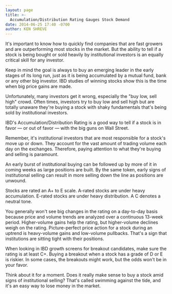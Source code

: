 ```yaml
---
layout: page
title: >-
  Accumulation/Distribution Rating Gauges Stock Demand
date: 2014-06-25 17:40 -0700
author: KEN SHREVE
---
```





It's important to know how to quickly find companies that are fast growers and are outperforming most stocks in the market. But the ability to tell if a stock is being bought or sold heavily by institutional investors is an equally critical skill for any investor.

  

Keep in mind the goal is always to buy an emerging leader in the early stages of its long run, just as it is being accumulated by a mutual fund, bank or any other big investor. IBD studies of winning stocks show this is the time when big price gains are made.

  

Unfortunately, many investors get it wrong, especially the "buy low, sell high" crowd. Often times, investors try to buy low and sell high but are totally unaware they're buying a stock with shaky fundamentals that's being sold by institutional investors.

  

IBD's Accumulation/Distribution Rating is a good way to tell if a stock is in favor — or out of favor — with the big guns on Wall Street.

  

Remember, it's institutional investors that are most responsible for a stock's move up or down. They account for the vast amount of trading volume each day on the exchanges. Therefore, paying attention to what they're buying and selling is paramount.

  

An early burst of institutional buying can be followed up by more of it in coming weeks as large positions are built. By the same token, early signs of institutional selling can result in more selling down the line as positions are unwound.

  

Stocks are rated an A+ to E scale. A-rated stocks are under heavy accumulation. E-rated stocks are under heavy distribution. A C denotes a neutral tone.

  

You generally won't see big changes in the rating on a day-to-day basis because price and volume trends are analyzed over a continuous 13-week period. Higher-volume gains help the rating, but higher-volume declines weigh on the rating. Picture-perfect price action for a stock during an uptrend is heavy-volume gains and low-volume pullbacks. That's a sign that institutions are sitting tight with their positions.

  

When looking in IBD growth screens for breakout candidates, make sure the rating is at least C+. Buying a breakout when a stock has a grade of D or E is riskier. In some cases, the breakouts might work, but the odds won't be in your favor.

  

Think about it for a moment. Does it really make sense to buy a stock amid signs of institutional selling? That's called swimming against the tide, and it's an easy way to lose money in the market.




